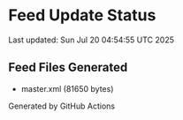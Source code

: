 # Feed Update Status
Last updated: Sun Jul 20 04:54:55 UTC 2025

## Feed Files Generated
- master.xml (81650 bytes)

Generated by GitHub Actions
